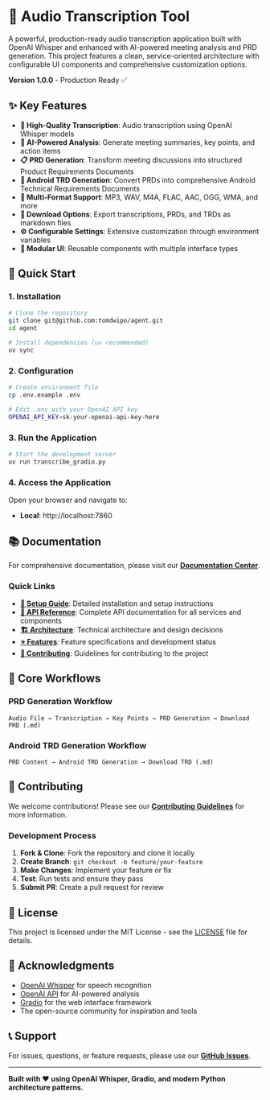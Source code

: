 # 🎵 Audio Transcription Tool

A powerful, production-ready audio transcription application built with OpenAI Whisper and enhanced with AI-powered meeting analysis and PRD generation. This project features a clean, service-oriented architecture with configurable UI components and comprehensive customization options.

**Version 1.0.0** - Production Ready ✅

## ✨ Key Features

- **🎯 High-Quality Transcription**: Audio transcription using OpenAI Whisper models
- **🔑 AI-Powered Analysis**: Generate meeting summaries, key points, and action items
- **📋 PRD Generation**: Transform meeting discussions into structured Product Requirements Documents
- **🤖 Android TRD Generation**: Convert PRDs into comprehensive Android Technical Requirements Documents
- **📁 Multi-Format Support**: MP3, WAV, M4A, FLAC, AAC, OGG, WMA, and more
- **💾 Download Options**: Export transcriptions, PRDs, and TRDs as markdown files
- **⚙️ Configurable Settings**: Extensive customization through environment variables
- **🎨 Modular UI**: Reusable components with multiple interface types

## 🚀 Quick Start

### 1. Installation

```bash
# Clone the repository
git clone git@github.com:tomdwipo/agent.git
cd agent

# Install dependencies (uv recommended)
uv sync
```

### 2. Configuration

```bash
# Create environment file
cp .env.example .env

# Edit .env with your OpenAI API key
OPENAI_API_KEY=sk-your-openai-api-key-here
```

### 3. Run the Application

```bash
# Start the development server
uv run transcribe_gradio.py
```

### 4. Access the Application

Open your browser and navigate to:
- **Local**: http://localhost:7860

## 📚 Documentation

For comprehensive documentation, please visit our **[Documentation Center](docs/README.md)**.

### Quick Links

- **[🚀 Setup Guide](docs/development/setup-guide.md)**: Detailed installation and setup instructions
- **[📖 API Reference](docs/api/)**: Complete API documentation for all services and components
- **[🏗️ Architecture](docs/architecture/)**: Technical architecture and design decisions
- **[⭐ Features](docs/features/)**: Feature specifications and development status
- **[🤝 Contributing](docs/development/contributing.md)**: Guidelines for contributing to the project

## 🎯 Core Workflows

### PRD Generation Workflow
```
Audio File → Transcription → Key Points → PRD Generation → Download PRD (.md)
```

### Android TRD Generation Workflow
```
PRD Content → Android TRD Generation → Download TRD (.md)
```

## 🤝 Contributing

We welcome contributions! Please see our **[Contributing Guidelines](docs/development/contributing.md)** for more information.

### Development Process

1. **Fork & Clone**: Fork the repository and clone it locally
2. **Create Branch**: `git checkout -b feature/your-feature`
3. **Make Changes**: Implement your feature or fix
4. **Test**: Run tests and ensure they pass
5. **Submit PR**: Create a pull request for review

## 📝 License

This project is licensed under the MIT License - see the [LICENSE](LICENSE) file for details.

## 🙏 Acknowledgments

- [OpenAI Whisper](https://github.com/openai/whisper) for speech recognition
- [OpenAI API](https://openai.com/api/) for AI-powered analysis
- [Gradio](https://gradio.app/) for the web interface framework
- The open-source community for inspiration and tools

## 📞 Support

For issues, questions, or feature requests, please use our **[GitHub Issues](https://github.com/tomdwipo/agent/issues)**.

---

**Built with ❤️ using OpenAI Whisper, Gradio, and modern Python architecture patterns.**
